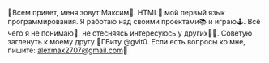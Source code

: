 🤗Всем привет, меня зовут Максим🙂.
HTML🧲 мой первый язык программирования.
Я работаю над своими проектами📚 и играю🕹.
Всë чего я не понимаю🧐, не стесняясь интересуюсь у других🙋‍♂️.
Советую загленуть к моему другу 🤖ГВиту @gvit0.
Если есть вопросы ко мне, пишите: alexmax2707@gmail.com📧
